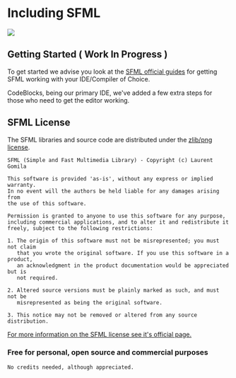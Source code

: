 # Including SFML

![](https://olddocs.gamepencil.net/wp-content/uploads/sites/6/2021/03/SFML2.svg.png)

## Getting Started ( Work In Progress )

To get started we advise you look at the [SFML official guides](https://www.sfml-dev.org/tutorials/2.5/) for getting SFML working with your IDE/Compiler of Choice.

CodeBlocks, being our primary IDE, we've added a few extra steps for those who need to get the editor working.

## SFML License

The SFML libraries and source code are distributed under the [zlib/png license](http://opensource.org/licenses/Zlib "Terms of the zlib/png license").

    SFML (Simple and Fast Multimedia Library) - Copyright (c) Laurent Gomila

    This software is provided 'as-is', without any express or implied warranty.
    In no event will the authors be held liable for any damages arising from
    the use of this software.

    Permission is granted to anyone to use this software for any purpose,
    including commercial applications, and to alter it and redistribute it
    freely, subject to the following restrictions:

    1. The origin of this software must not be misrepresented; you must not claim
       that you wrote the original software. If you use this software in a product,
       an acknowledgment in the product documentation would be appreciated but is
       not required.

    2. Altered source versions must be plainly marked as such, and must not be
       misrepresented as being the original software.

    3. This notice may not be removed or altered from any source distribution.

[For more information on the SFML license see it's official page.](https://www.sfml-dev.org/license.php)

### Free for personal, open source and commercial purposes

    No credits needed, although appreciated.
